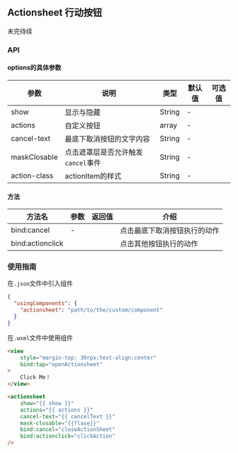 ## Actionsheet 行动按钮

未完待续

### API

#### options的具体参数
| 参数          | 说明           | 类型     | 默认值  | 可选值  |
| ----------- | ------------ | ------ | ---- | ---- |
| show        | 显示与隐藏        | String | -    |      |
| actions     | 自定义按钮        | array  | -    |      |
| cancel-text | 最底下取消按钮的文字内容 | String | -    |      |
| maskClosable | 点击遮罩层是否允许触发`cancel`事件 | String | -    |      |
| action-class | actionItem的样式 | String | -    |      |

#### 方法

| 方法名              | 参数   | 返回值  | 介绍             |
| ---------------- | ---- | ---- | -------------- |
| bind:cancel      | -    |      | 点击最底下取消按钮执行的动作 |
| bind:actionclick |      |      | 点击其他按钮执行的动作    |

### 使用指南
在`.json`文件中引入组件
```json
{
  "usingComponents": {
    "actionsheet": "path/to/the/custom/component"
  }
}
```
在`.wxml`文件中使用组件

```html
<view 
	style="margin-top: 30rpx;text-align:center" 
	bind:tap="openActionsheet"
>
	Click Me！
</view>

<actionsheet
	show="{{ show }}"
	actions="{{ actions }}"
	cancel-text="{{ cancelText }}"
	mask-closable="{{flase}}"
	bind:cancel="closeActionSheet"
	bind:actionclick="clickAction"
/>
```

